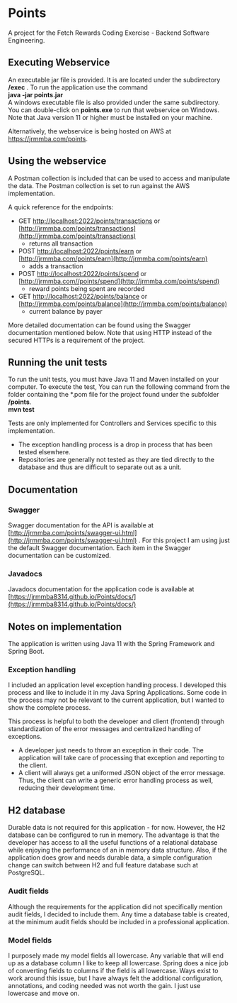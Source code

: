 # Points

A project for the Fetch Rewards Coding Exercise - Backend Software Engineering.

## Executing Webservice
An executable jar file is provided. It is are located under the subdirectory **/exec** . To run the application use the command
<br>**java -jar points.jar**
<br>
A windows executable file is also provided under the same subdirectory. You can double-click on **points.exe** to run that webservice on Windows.
<br>Note that Java version 11 or higher must be installed on your machine.


Alternatively, the webservice is being hosted on AWS at https://jrmmba.com/points.

## Using the webservice
A Postman collection is included that can be used to access and manipulate the data. The Postman collection is set to run
against the AWS implementation.

A quick reference for the endpoints:
- GET [http://localhost:2022/points/transactions](http://localhost:2022/points/transactions) or [http://jrmmba.com/points/transactions](http://jrmmba.com/points/transactions) 
  - returns all transaction
- POST [http://localhost:2022/points/earn](http://localhost:2022/points/earn) or [http://jrmmba.com/points/earn](http://jrmmba.com/points/earn) 
  - adds a transaction
- POST [http://localhost:2022/points/spend](http://localhost:2022/points/spend) or [http://jrmmba.com//points/spend](http://jrmmba.com/points/spend)
  - reward points being spent are recorded
- GET [http://localhost:2022/points/balance](http://localhost:2022/points/balance) or [http://jrmmba.com/points/balance](http://jrmmba.com/points/balance) 
  - current balance by payer

More detailed documentation can be found using the Swagger documentation mentioned below. Note that using HTTP instead 
of the secured HTTPs is a requirement of the project.

## Running the unit tests
To run the unit tests, you must have Java 11 and Maven installed on your computer. To execute the test, You can run 
the following command from the folder containing the *.pom file for the project found under the subfolder **/points**.
<br>**mvn test**

Tests are only implemented for Controllers and Services specific to this implementation.
- The exception handling process is a drop in process that has been tested elsewhere.
- Repositories are generally not tested as they are tied directly to the database and thus are difficult to separate out
as a unit.

## Documentation
### Swagger
Swagger documentation for the API is available at [http://jrmmba.com/points/swagger-ui.html](http://jrmmba.com/points/swagger-ui.html) .
For this project I am using just the default Swagger documentation. Each item in the Swagger 
documentation can be customized.

### Javadocs
Javadocs documentation for the application code is available at [https://jrmmba8314.github.io/Points/docs/](https://jrmmba8314.github.io/Points/docs/)

## Notes on implementation
The application is written using Java 11 with the Spring Framework and Spring Boot.

### Exception handling
I included an application level exception handling process. I developed this process and like to include it in my 
Java Spring Applications. Some code in the process may not be relevant to the current application, but I wanted to 
show the complete process.

This process is helpful to both the developer and client (frontend) through standardization of the error messages and 
centralized handling of exceptions. 
- A developer just needs to throw an exception in their code.
The application will take care of processing that exception and reporting to the client.
- A client will always get a uniformed JSON object of the error message. Thus, the client can write 
a generic error handling process as well, reducing their development time. 

## H2 database
Durable data is not required for this application - for now. However, the H2 database can be configured to run in memory.
The advantage is that the developer has access to all the useful functions of a relational database while enjoying
the performance of an in memory data structure. Also, if the application does grow and needs durable data, 
a simple configuration change can switch between H2 and full feature database such at PostgreSQL.

### Audit fields
Although the requirements for the application did not specifically mention audit fields, I decided to include them.
Any time a database table is created, at the minimum audit fields should be included in a professional application.

### Model fields
I purposely made my model fields all lowercase. Any variable that will end up as a database column
I like to keep all lowercase. Spring does a nice job of converting fields to columns if the field is all
lowercase. Ways exist to work around this issue, but I have always felt the additional configuration, annotations,
and coding needed was not worth the gain. I just use lowercase and move on.
